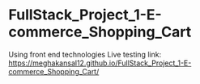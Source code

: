 # FullStack_Project_1-E-commerce_Shopping_Cart
Using front end technologies
Live testing link:  https://meghakansal12.github.io/FullStack_Project_1-E-commerce_Shopping_Cart/
